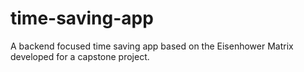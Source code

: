 # time-saving-app
A backend focused time saving app based on the Eisenhower Matrix developed for a capstone project. 
